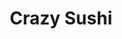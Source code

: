 ---
layout: place
title: "Crazy Sushi"
permalink: /california/elk-grove/crazy-sushi.html
stateAbbr: CA
stateName: California
cityName: Elk Grove
place_id: ChIJDyuHTEnGmoAROlg1esg1JIo
photos:
  - name: >-
      places/ChIJDyuHTEnGmoAROlg1esg1JIo/photos/AUy1YQ1aHRJOJajDTM3GpCcPTzJ3KIEKtTb1e_v3f694FIcNIf3X-759Qsz_1wc5-a2QZ-6PiPRXQmKkl3aP934T-A06PAoHR4funKBNd-zdtvLkr7z1Mm68x-UXoDKi7VU8IVsw-eEm0PooBMRC3GYsdGLPE84_rIlvNrQm6U6ttvN_y_HvCYZG-h_OrGLsMyds6Vey4C8OuZaxGdn0TI6OhCmr6M_y5GB-P2KIGLIDQNsJ8CgUqvwI_1f2UnRtQZ7BJD-0aNkXHXEyFZnPN0DRES_bVifKPwQpp7HvFAlUXwvQ9-ua6X2KaFDqtQyE3m_D4D8sSJdyegfHuyXI3mNOS3xYy2zoZTBqo-QUmdBquRtkJB9Ixha3zoMfEpzRc_bAyl3dPpcRjjUwvX8TQml0VE1BIYglGiMtMwFQmKWVcsNmNRU
    widthPx: 2268
    heightPx: 2711
    authorAttributions:
      - displayName: Sad Boi
        uri: https://maps.google.com/maps/contrib/103547604823069055621
        photoUri: >-
          https://lh3.googleusercontent.com/a-/ALV-UjVc1vrmQRcqPJ7HBPX7qCf4iOJgOyv829zXmDbtoWwNifERqVSC=s100-p-k-no-mo
    flagContentUri: >-
      https://www.google.com/local/imagery/report/?cb_client=maps_api_places.places_api&image_key=!1e10!2sCIHM0ogKEICAgICJ5LSF_wE&hl=en-US
    googleMapsUri: >-
      https://www.google.com/maps/place//data=!3m4!1e2!3m2!1sCIHM0ogKEICAgICJ5LSF_wE!2e10!4m2!3m1!1s0x809ac6494c872b0f:0x8a2435c87a35583a
  - name: >-
      places/ChIJDyuHTEnGmoAROlg1esg1JIo/photos/AUy1YQ2n3gsCFDxTaRZiIQfL8br_fb6bFKRsdYhaBUwmlPBFPwHux9j9QK3HBcpLmEKiSMzVi17eZbw4SYUfnz4gatZIEeUTPPvzuZgY7Weynpnyij8PRcKwBibSPon3uAEKRyQNiPq7pNFaUS1ac5og-soTjD4gDv31UvqCnkz2meA5oEcKEaTiHtMYjINy2uG_tSACfbOQlINqtVlXTXR6pgXiRTGZFmhv2JCWPHy9JKd2DoK7g6aX_Lioy36WNhoIQbDe6LGvkSz_2Uk4hkvm28wb1AMr6aJBw9nbcLOlVVdS8FMnnMGC9C1HV_gE6pfw7SGxr7ZKiwfIgEUgcVwQ_gH8l6KEjPY0UqFHm6EPqXB1W5d_io5w6E_kCErILrn1fKnM-KSS-14gSAglzPIGyHYbdwV79qeV_Zwu1D0vD_z8umA
    widthPx: 4800
    heightPx: 2700
    authorAttributions:
      - displayName: Cristina Olano
        uri: https://maps.google.com/maps/contrib/105624707432226059431
        photoUri: >-
          https://lh3.googleusercontent.com/a-/ALV-UjX6_qP--HAQu9KdjBSN9mLm0PGilhyUrQOG_88Afb23BpWiqE-iBA=s100-p-k-no-mo
    flagContentUri: >-
      https://www.google.com/local/imagery/report/?cb_client=maps_api_places.places_api&image_key=!1e10!2sCIHM0ogKEICAgICkvMyEiQE&hl=en-US
    googleMapsUri: >-
      https://www.google.com/maps/place//data=!3m4!1e2!3m2!1sCIHM0ogKEICAgICkvMyEiQE!2e10!4m2!3m1!1s0x809ac6494c872b0f:0x8a2435c87a35583a
  - name: >-
      places/ChIJDyuHTEnGmoAROlg1esg1JIo/photos/AUy1YQ3vooCsErcJP7GMHiUXt_rPGQ4G5DgzL9fKzwQ6H5CG-a3WeDun3JkU6zU1xxwu7b_B-iWj-JY6LK2FAOs3iLonyBQ0Res_AjBU8aRtQymmYQrYKRGsNZlchEjsPYcx2OT8xBbbs_VapmOHDGqAFn_lOIhdjPiNzaJDvkAuQEVXFSHDzBluPD3Ac-NWht-QiEZjNsWaXRsszPiM6H541BOpL-UjMAPJgCGTuIIpoKmCV_FhSIWoyqYopCsaOL3fgWzD-xDuRWAH8rD9HygcRoUcxeZI2kUNMOjtmUvrUAaUSPZlI_S9ECL8pYH1y4_ng9BOF3W78mQz3W9UhStZj_6Pr-Zv9Ew13XbGDVAX2dLYBZmUqOU4z44QH012ybLTqiOO4cFblqQ2KUCaS98qfJn5OI88BcnOXgXZTbQsP0TF6eIb
    widthPx: 4000
    heightPx: 3000
    authorAttributions:
      - displayName: Gladys Morales
        uri: https://maps.google.com/maps/contrib/112459242069098474871
        photoUri: >-
          https://lh3.googleusercontent.com/a-/ALV-UjVJoHZ78YsiweKvOluTA9O3amkddCZXOALVB5rlPDzpE__59UexEA=s100-p-k-no-mo
    flagContentUri: >-
      https://www.google.com/local/imagery/report/?cb_client=maps_api_places.places_api&image_key=!1e10!2sCIHM0ogKEICAgIDH1Iui1AE&hl=en-US
    googleMapsUri: >-
      https://www.google.com/maps/place//data=!3m4!1e2!3m2!1sCIHM0ogKEICAgIDH1Iui1AE!2e10!4m2!3m1!1s0x809ac6494c872b0f:0x8a2435c87a35583a
  - name: >-
      places/ChIJDyuHTEnGmoAROlg1esg1JIo/photos/AUy1YQ1fkDljcB-Yg5w3xLqMgWXwHUG6r8o71ksmlUYq52yJuJm4_Jd2ZEkJBk7Okzk10Mr162iUziJxqclI2nVIyu8wxVKfUf3fKsRjq3tzstYmEQvd97P1NqcBVshRrSrPviWD_7GmNlyMy8E5ucMdraCz9wky4R_eahS1XtRZQGEzvLkY4vje5vpUcgx22Br31p4IfBVGuOSMbAxCs9Y4qCCTPY_yB3Zm9f5OtyjITlEMRLLtI_PkbTtxWez2RLk7TdRdb5hos2G-kUJnshPrBYoJsc8fgxWCIL_ZFOYo8SnX7zc0Ns-KUgZj6kvGlpsHcFiZgU2ItIBXg7Ie0f136hOEt5mWVV_AFqOkMjki3I4im4Dr-KyCVnFqrlU1nqElfM3GT-tk1HA-qQjtkkTNgV-AMWNMjF1acXb6XTmidkLjEwY
    widthPx: 4160
    heightPx: 3120
    authorAttributions:
      - displayName: Kay Brown
        uri: https://maps.google.com/maps/contrib/100486536406048220351
        photoUri: >-
          https://lh3.googleusercontent.com/a-/ALV-UjUIBDcjyEqYnqMzvLFunSKiVwMWKxATkckWrO6kvfCT3qCvH3As=s100-p-k-no-mo
    flagContentUri: >-
      https://www.google.com/local/imagery/report/?cb_client=maps_api_places.places_api&image_key=!1e10!2sCIHM0ogKEICAgICR9rvE8wE&hl=en-US
    googleMapsUri: >-
      https://www.google.com/maps/place//data=!3m4!1e2!3m2!1sCIHM0ogKEICAgICR9rvE8wE!2e10!4m2!3m1!1s0x809ac6494c872b0f:0x8a2435c87a35583a
  - name: >-
      places/ChIJDyuHTEnGmoAROlg1esg1JIo/photos/AUy1YQ2Il6qBMkgItUbJMz8HoAIWXgapbAoa825wBPOnKLVgxwd0u8GZbhiFUgFIS7imsKNHktuzSZVarou6Ivoq6UePLhxk_e0eT1I1h1vPF-Fn2dkD_o40_aiva2ppOn-Gb-chTooDVuPhiddQwqaCVJquPSpGQ8AROoDTj6kLNBUdKXx5KqffPNrurX9k1qABq6NgXFDhdtwA2IcaM68SDF_AXf2Gb0te969_zooIRVtqmI41o-LxlDeipdHUahBQDGXN-LcMqlzXBPihNFiyVjaC-yea--NLiFy2MtWRIy6-seOSHj1DM4yyBvJ46KS6ov0hSW4iG66sH7Jtxv_Zgpng6oON9TMkeN9ww7U__hZlwry7v3uBNzMT2EwD-gSSxMw2871d7b6KmRapzLPvfus3KbveLpbp7cOC-MN1oWNdW7eh
    widthPx: 4000
    heightPx: 2252
    authorAttributions:
      - displayName: DUANGJAI YOUNG (Auto Glass Combat Vet 2)
        uri: https://maps.google.com/maps/contrib/106285722488630352473
        photoUri: >-
          https://lh3.googleusercontent.com/a-/ALV-UjVGoyiYEJrfo8FfuLVjsN5NKot69kLEYTrKsecxTRB0L-pTjkFg=s100-p-k-no-mo
    flagContentUri: >-
      https://www.google.com/local/imagery/report/?cb_client=maps_api_places.places_api&image_key=!1e10!2sCIHM0ogKEICAgICOrsqcvwE&hl=en-US
    googleMapsUri: >-
      https://www.google.com/maps/place//data=!3m4!1e2!3m2!1sCIHM0ogKEICAgICOrsqcvwE!2e10!4m2!3m1!1s0x809ac6494c872b0f:0x8a2435c87a35583a
  - name: >-
      places/ChIJDyuHTEnGmoAROlg1esg1JIo/photos/AUy1YQ2if848K0r9ts4WklnXG9i_WQgEpSmIey_FXzD2Csuw2fG2XPz3n7b1dJX9wTW0EGRJ_Iv8fV6b5ximzOWKjqN2kJnsGwKaTDLKT7J3BW7iVkO-_6BvhdUS-cp9ty-xDKI5ONbZTbac3h7Q7EJbFrqW-AbwORGzEnVUWAjygcocHDgiicUqiVUy4lmr834qpDgNq7NX_0u3zgFPcwqQO7U-CpVovWWM1Sd7ywtw4SfA32UWpv8trA4Vwj2_f5YyAPLpH7vgTgBz2XycL8GjRLPQDxPx39ocYMW22t4k-wLqKZm2fAB4c5w-CwRdLzfW3Kf3bIwGada5k_-uNEPFGuKXxAurQ6KQUIcJ_zEn7090i0pTGqpnAetk6BXqfg6fgVoEZW_IAD7-XOxADIpOLu3ypPnGT63P-wLfYk0zu3HvaQ
    widthPx: 4000
    heightPx: 3000
    authorAttributions:
      - displayName: Gladys Morales
        uri: https://maps.google.com/maps/contrib/112459242069098474871
        photoUri: >-
          https://lh3.googleusercontent.com/a-/ALV-UjVJoHZ78YsiweKvOluTA9O3amkddCZXOALVB5rlPDzpE__59UexEA=s100-p-k-no-mo
    flagContentUri: >-
      https://www.google.com/local/imagery/report/?cb_client=maps_api_places.places_api&image_key=!1e10!2sCIHM0ogKEICAgIDH1IuYGQ&hl=en-US
    googleMapsUri: >-
      https://www.google.com/maps/place//data=!3m4!1e2!3m2!1sCIHM0ogKEICAgIDH1IuYGQ!2e10!4m2!3m1!1s0x809ac6494c872b0f:0x8a2435c87a35583a
  - name: >-
      places/ChIJDyuHTEnGmoAROlg1esg1JIo/photos/AUy1YQ3QJWfVQnAyHpXLflddBsqGZh2Q9uiEHgpaMfcuSC8xDAK9EhGtV4edsrXvBXVK5sRM7pKuSuxbj0pPbDj_MQteHN4_hFH94Ev18ryn3Mg-BxgiGba0RbBZhyvoQ3bKXrFlyAqW8WiC5Aq28X2bXKh9bZw_8KBGCS1gR4TzuZloyz73d_N09t6EWLQFJof0v_WlobvTnzwjKQNII64_0g-jikUMdboD-jNsbmbB025d3QXjzOq8Xt3nf9Uk-ELDw7wFmr80AZR6NfSkAaLmRFTQNQKHe-FNlyD8spZPgVCXvIJnZ3NT1Vv5K7uGkk5bhwn9AmZyz2sxtpJvOCcJ9KLHYr0gh-wdy9P0Wlqhs0ICOHX_GUcRTmjmFPlvvnX2_Npok7llDrlEyafeWFixfjA_vEwTZcCsWwCocHtyhw_L1gWC
    widthPx: 4032
    heightPx: 3024
    authorAttributions:
      - displayName: Jangmi Lee
        uri: https://maps.google.com/maps/contrib/116292068017708215676
        photoUri: >-
          https://lh3.googleusercontent.com/a-/ALV-UjUThH6uN0KvUEmCDFCanJm0Hlzf5hWK_mQ2xAwkbfAoWcNcjKZg=s100-p-k-no-mo
    flagContentUri: >-
      https://www.google.com/local/imagery/report/?cb_client=maps_api_places.places_api&image_key=!1e10!2sCIHM0ogKEICAgIC18ozEzQE&hl=en-US
    googleMapsUri: >-
      https://www.google.com/maps/place//data=!3m4!1e2!3m2!1sCIHM0ogKEICAgIC18ozEzQE!2e10!4m2!3m1!1s0x809ac6494c872b0f:0x8a2435c87a35583a
  - name: >-
      places/ChIJDyuHTEnGmoAROlg1esg1JIo/photos/AUy1YQ3B87U-sUH-vfRjfg_6T9PT4iR-UCsFYQPqAY_fFz_3ZQXlnvie4dtSn4LYZb0rZeNcrh4xi8nVq8q3mX_l6XKiMYBLHcEjMlcFShQkYsUo2fBly8j2Y14a57WqDZ0gn5befWPMmbkNWS5kBtvP-j74bmrmuwfiTM9Rukz3RP1Kd8PxyFfUki3zlcUMmUV0ltnVGtVMBJKA9UU4R_Bm5JBpQMKNn5nu7GQoJDyNL_r2MOypyYGzOaBV8ahYvaLqtkWje4TSTkKldjYs7lO6Aa4mauhJE8Rv7nIMhWOaONgeOvijFUc0A82aIFwALt4f0bBchKFlyZVGzbOKkRmMJCrjZ9j7bAcSidUIJq_7llDKdoqLShsBE0ulq-c2rzSGsJiwFUGIbqxVObS7h3OpEpc5WgvqfNvLkWte9nPqPjo2WFJf
    widthPx: 3024
    heightPx: 3024
    authorAttributions:
      - displayName: Jenifer Pride
        uri: https://maps.google.com/maps/contrib/110854991146145512067
        photoUri: >-
          https://lh3.googleusercontent.com/a-/ALV-UjXhjvV4U8RraVvd0ttrpawhHY8AQKFyLD_0NxxuVy_bV6BPhZOH=s100-p-k-no-mo
    flagContentUri: >-
      https://www.google.com/local/imagery/report/?cb_client=maps_api_places.places_api&image_key=!1e10!2sCIHM0ogKEICAgICE9pLl-wE&hl=en-US
    googleMapsUri: >-
      https://www.google.com/maps/place//data=!3m4!1e2!3m2!1sCIHM0ogKEICAgICE9pLl-wE!2e10!4m2!3m1!1s0x809ac6494c872b0f:0x8a2435c87a35583a
  - name: >-
      places/ChIJDyuHTEnGmoAROlg1esg1JIo/photos/AUy1YQ1nIZi1PGzwnAwi6AYoMJNamyDeHkV1lz_ZEJakk_E9qhjpNod1INq2qSw_K04DFpYzLx7bjv2E30_f5nAO5xFRQFCRXI_YJAcj3WyE4wV4tOwfn7NzWIC5jt5LL9hkvcNWRYCLISzVT-xed0Or9ZCsUK9hzwIcABOjuqz_hkq2XtTr0iGv5BoB3fUusB0yfCAaUPfvhoeNxukkdbAj1d5sna9u-nf8VhLWgSOmjNRjhXiBTuSX5G166pmwclSCAShIC2k6aDQ41BItSNor1WjAyn3JzIS5OCyFpe3FOVwa5nCCNj34ynS3_ah9V8bDC1dw2-EPFBGYdpe5-b1EL8lEbf9IKyHOAmsGIBxfQWcj6vQpESieJe4WEaBBdg9y-0krSC9i7_Sz-C6ZxuRdCK05to2qVCOJ1pefQd4n6rQYbA
    widthPx: 2890
    heightPx: 3341
    authorAttributions:
      - displayName: Jenifer Pack
        uri: https://maps.google.com/maps/contrib/104310690967797832969
        photoUri: >-
          https://lh3.googleusercontent.com/a-/ALV-UjUH7TbQ2cKqNaVzRCAdMANDbNttdxW4e4ZljrQZ3d2Y6vWT3wpJxQ=s100-p-k-no-mo
    flagContentUri: >-
      https://www.google.com/local/imagery/report/?cb_client=maps_api_places.places_api&image_key=!1e10!2sCIHM0ogKEICAgID2u4jcAQ&hl=en-US
    googleMapsUri: >-
      https://www.google.com/maps/place//data=!3m4!1e2!3m2!1sCIHM0ogKEICAgID2u4jcAQ!2e10!4m2!3m1!1s0x809ac6494c872b0f:0x8a2435c87a35583a
  - name: >-
      places/ChIJDyuHTEnGmoAROlg1esg1JIo/photos/AUy1YQ0CCr1kxBBpv5RthoxS6jLr5N1a78M89PVlb-RQaCT3OIFOvxFMF1AOzn2YqarueKaWwEy5OyZ96JSpPPHz1SYrYNk3qnD-4p_ZfdYsPksPqtOZUcNrXJX_Gc-kiBNS4wBM_CVsqeNmJQlpfrBN-qP5MI09xtNVfsXvU_7b01wQSiVIMqVpyO5DlN7Xvz-SMaPMKaazyvZK6uC9M2KG61Oxs69944CIdcwZVDU_auN0Mwq-gQ2_M9CKC7CaE4TVyVATiLAsGZDQOEgZ9S6L9QQ0b6y-oxo85dY9AG58oEK09pitqjJuo8pvntI98p11mxcS5kALSikfVMYCGzOYz3VoOeH400U7oIYYhYbBGe47Z1QZ1R3AYeoA-ShN6CwsBI9UEYFG2UDrW_4p0c3U9hzarbFS28T6fqNjCkJAd2WKNw
    widthPx: 4800
    heightPx: 2700
    authorAttributions:
      - displayName: Cristina Olano
        uri: https://maps.google.com/maps/contrib/105624707432226059431
        photoUri: >-
          https://lh3.googleusercontent.com/a-/ALV-UjX6_qP--HAQu9KdjBSN9mLm0PGilhyUrQOG_88Afb23BpWiqE-iBA=s100-p-k-no-mo
    flagContentUri: >-
      https://www.google.com/local/imagery/report/?cb_client=maps_api_places.places_api&image_key=!1e10!2sCIHM0ogKEICAgICkvPTDBQ&hl=en-US
    googleMapsUri: >-
      https://www.google.com/maps/place//data=!3m4!1e2!3m2!1sCIHM0ogKEICAgICkvPTDBQ!2e10!4m2!3m1!1s0x809ac6494c872b0f:0x8a2435c87a35583a
address: 7419 Laguna Blvd, Elk Grove, CA 95758, USA
street: 7419 Laguna Blvd
city: Elk Grove
state: CA
zip: '95758'
country: USA
neighborhood: null
latitude: '38.424476'
longitude: '-121.417233'
accessibility_options:
  wheelchairAccessibleParking: true
  wheelchairAccessibleEntrance: true
  wheelchairAccessibleRestroom: true
  wheelchairAccessibleSeating: true
business_status: OPERATIONAL
name: Crazy Sushi
google_maps_links:
  directionsUri: >-
    https://www.google.com/maps/dir//''/data=!4m7!4m6!1m1!4e2!1m2!1m1!1s0x809ac6494c872b0f:0x8a2435c87a35583a!3e0
  placeUri: https://maps.google.com/?cid=9954140211555686458
  writeAReviewUri: >-
    https://www.google.com/maps/place//data=!4m3!3m2!1s0x809ac6494c872b0f:0x8a2435c87a35583a!12e1
  reviewsUri: >-
    https://www.google.com/maps/place//data=!4m4!3m3!1s0x809ac6494c872b0f:0x8a2435c87a35583a!9m1!1b1
  photosUri: >-
    https://www.google.com/maps/place//data=!4m3!3m2!1s0x809ac6494c872b0f:0x8a2435c87a35583a!10e5
primary_type: Sushi Restaurant
opening_hours:
  regular: null
  current: null
secondary_opening_hours:
  regular:
    weekdayDescriptions: null
    type: null
  current:
    weekdayDescriptions: null
    type: null
phone: null
price_level: null
price_range: null
rating: null
rating_count: 0
website: null
description: null
reviews: null
parking_options: null
payment_options: null
allow_dogs: null
curbside_pickup: null
delivery: null
dine_in: null
good_for_children: null
good_for_groups: null
good_for_sports: null
live_music: null
menu_for_children: null
outdoor_seating: null
reservable: null
restroom: null
serves_beer: null
serves_breakfast: null
serves_brunch: null
serves_cocktails: null
serves_coffee: null
serves_dinner: null
serves_dessert: null
serves_lunch: null
serves_vegetarian_food: null
serves_wine: null
takeout: null
slug: Crazy-Sushi

---